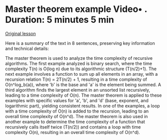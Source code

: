 # Master theorem example Video• . Duration: 5 minutes 5 min

[Original lesson](https://www.coursera.org/learn/uol-fundamentals-of-computer-science/lecture/PYqGC/master-theorem-example)

Here is a summary of the text in 8 sentences, preserving key information and technical details:

The master theorem is used to analyze the time complexity of recursive algorithms. The first example analyzed is binary search, where the time complexity T(n) is O(log n) due to its algorithmic structure (T(n/2)+1). The next example involves a function to sum up all elements in an array, with a recursion relation T(n) = 2T(n/2) + 1, resulting in a time complexity of O(n^log_b(a)), where 'b' is the base and 'a' is the element being summed. A third algorithm finds the largest element in an unsorted list recursively, leading to a time complexity of O(n). The master theorem is applied to these examples with specific values for 'a', 'b', and 'd' (base, exponent, and logarithmic part), yielding consistent results. In one of the examples, a loop with a time complexity of O(n) is added to the recursion, leading to an overall time complexity of O(n^d). The master theorem is also used in another example to determine the time complexity of a function that recursively calls itself twice (T(n/2)) and contains a loop with time complexity O(n), resulting in an overall time complexity of O(n^d).

